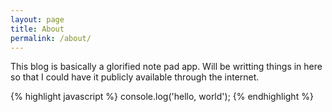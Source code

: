 ```yaml
---
layout: page
title: About
permalink: /about/
---
```


This blog is basically a glorified note pad app. Will be writting things in here
so that I could have it publicly available through the internet.

{% highlight javascript %}
console.log('hello, world');
{% endhighlight %}

